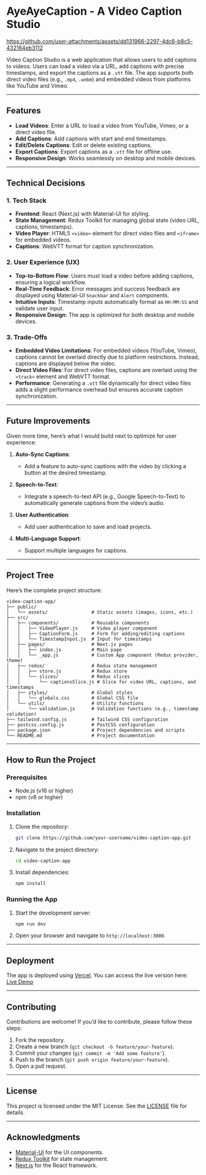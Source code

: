 # AyeAyeCaption - A Video Caption Studio

https://github.com/user-attachments/assets/dd131966-2297-4dc6-b8c5-432164eb3112

Video Caption Studio is a web application that allows users to add captions to videos. Users can load a video via a URL, add captions with precise timestamps, and export the captions as a `.vtt` file. The app supports both direct video files (e.g., `.mp4`, `.webm`) and embedded videos from platforms like YouTube and Vimeo.

---

## Features

- **Load Videos**: Enter a URL to load a video from YouTube, Vimeo, or a direct video file.
- **Add Captions**: Add captions with start and end timestamps.
- **Edit/Delete Captions**: Edit or delete existing captions.
- **Export Captions**: Export captions as a `.vtt` file for offline use.
- **Responsive Design**: Works seamlessly on desktop and mobile devices.

---

## Technical Decisions

### 1. **Tech Stack**
- **Frontend**: React (Next.js) with Material-UI for styling.
- **State Management**: Redux Toolkit for managing global state (video URL, captions, timestamps).
- **Video Player**: HTML5 `<video>` element for direct video files and `<iframe>` for embedded videos.
- **Captions**: WebVTT format for caption synchronization.

### 2. **User Experience (UX)**
- **Top-to-Bottom Flow**: Users must load a video before adding captions, ensuring a logical workflow.
- **Real-Time Feedback**: Error messages and success feedback are displayed using Material-UI `Snackbar` and `Alert` components.
- **Intuitive Inputs**: Timestamp inputs automatically format as `HH:MM:SS` and validate user input.
- **Responsive Design**: The app is optimized for both desktop and mobile devices.

### 3. **Trade-Offs**
- **Embedded Video Limitations**: For embedded videos (YouTube, Vimeo), captions cannot be overlaid directly due to platform restrictions. Instead, captions are displayed below the video.
- **Direct Video Files**: For direct video files, captions are overlaid using the `<track>` element and WebVTT format.
- **Performance**: Generating a `.vtt` file dynamically for direct video files adds a slight performance overhead but ensures accurate caption synchronization.

---

## Future Improvements

Given more time, here’s what I would build next to optimize for user experience:

1. **Auto-Sync Captions**:
   - Add a feature to auto-sync captions with the video by clicking a button at the desired timestamp.

2. **Speech-to-Text**:
   - Integrate a speech-to-text API (e.g., Google Speech-to-Text) to automatically generate captions from the video’s audio.

3. **User Authentication**:
   - Add user authentication to save and load projects.

4. **Multi-Language Support**:
   - Support multiple languages for captions.

---

## Project Tree

Here’s the complete project structure:

```
video-caption-app/
├── public/
│   └── assets/                # Static assets (images, icons, etc.)
├── src/
│   ├── components/            # Reusable components
│   │   ├── VideoPlayer.js     # Video player component
│   │   ├── CaptionForm.js     # Form for adding/editing captions
│   │   └── TimestampInput.js  # Input for timestamps
│   ├── pages/                 # Next.js pages
│   │   ├── index.js           # Main page
│   │   └── _app.js            # Custom App component (Redux provider, theme)
│   ├── redux/                 # Redux state management
│   │   ├── store.js           # Redux store
│   │   └── slices/            # Redux slices
│   │       └── captionsSlice.js # Slice for video URL, captions, and timestamps
│   ├── styles/                # Global styles
│   │   └── globals.css        # Global CSS file
│   └── utils/                 # Utility functions
│       └── validation.js      # Validation functions (e.g., timestamp validation)
├── tailwind.config.js         # Tailwind CSS configuration
├── postcss.config.js          # PostCSS configuration
├── package.json               # Project dependencies and scripts
└── README.md                  # Project documentation
```

---

## How to Run the Project

### Prerequisites
- Node.js (v16 or higher)
- npm (v8 or higher)

### Installation
1. Clone the repository:
   ```bash
   git clone https://github.com/your-username/video-caption-app.git
   ```
2. Navigate to the project directory:
   ```bash
   cd video-caption-app
   ```
3. Install dependencies:
   ```bash
   npm install
   ```

### Running the App
1. Start the development server:
   ```bash
   npm run dev
   ```
2. Open your browser and navigate to `http://localhost:3000`.

---

## Deployment

The app is deployed using [Vercel](https://vercel.com/). You can access the live version here: [Live Demo](#) <!-- Add your live demo link here -->

---

## Contributing

Contributions are welcome! If you’d like to contribute, please follow these steps:
1. Fork the repository.
2. Create a new branch (`git checkout -b feature/your-feature`).
3. Commit your changes (`git commit -m 'Add some feature'`).
4. Push to the branch (`git push origin feature/your-feature`).
5. Open a pull request.

---

## License

This project is licensed under the MIT License. See the [LICENSE](LICENSE) file for details.

---

## Acknowledgments

- [Material-UI](https://mui.com/) for the UI components.
- [Redux Toolkit](https://redux-toolkit.js.org/) for state management.
- [Next.js](https://nextjs.org/) for the React framework.
